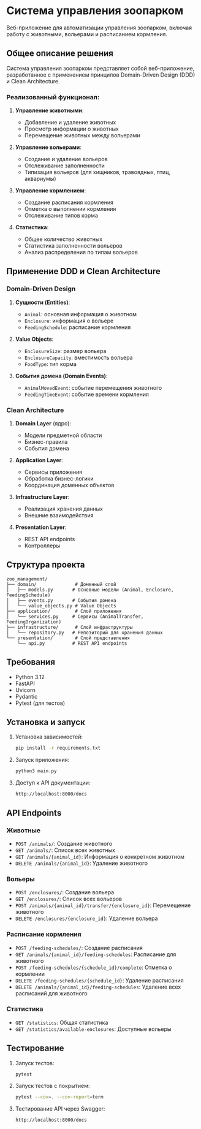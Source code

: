 # Система управления зоопарком

Веб-приложение для автоматизации управления зоопарком, включая работу с животными, вольерами и расписанием кормления.

## Общее описание решения

Система управления зоопарком представляет собой веб-приложение, разработанное с применением принципов Domain-Driven Design (DDD) и Clean Architecture.

### Реализованный функционал:

1. **Управление животными**:
   - Добавление и удаление животных
   - Просмотр информации о животных
   - Перемещение животных между вольерами

2. **Управление вольерами**:
   - Создание и удаление вольеров
   - Отслеживание заполненности
   - Типизация вольеров (для хищников, травоядных, птиц, аквариумы)

3. **Управление кормлением**:
   - Создание расписания кормления
   - Отметка о выполнении кормления
   - Отслеживание типов корма

4. **Статистика**:
   - Общее количество животных
   - Статистика заполненности вольеров
   - Анализ распределения по типам вольеров

## Применение DDD и Clean Architecture

### Domain-Driven Design

1. **Сущности (Entities)**:
   - `Animal`: основная информация о животном
   - `Enclosure`: информация о вольере
   - `FeedingSchedule`: расписание кормления

2. **Value Objects**:
   - `EnclosureSize`: размер вольера
   - `EnclosureCapacity`: вместимость вольера
   - `FoodType`: тип корма

3. **События домена (Domain Events)**:
   - `AnimalMovedEvent`: событие перемещения животного
   - `FeedingTimeEvent`: событие времени кормления

### Clean Architecture

1. **Domain Layer** (ядро):
   - Модели предметной области
   - Бизнес-правила
   - События домена

2. **Application Layer**:
   - Сервисы приложения
   - Обработка бизнес-логики
   - Координация доменных объектов

3. **Infrastructure Layer**:
   - Реализация хранения данных
   - Внешние взаимодействия

4. **Presentation Layer**:
   - REST API endpoints
   - Контроллеры

## Структура проекта

```
zoo_management/
├── domain/              # Доменный слой
│   ├── models.py       # Основные модели (Animal, Enclosure, FeedingSchedule)
│   ├── events.py       # События домена
│   └── value_objects.py # Value Objects
├── application/         # Слой приложения
│   └── services.py     # Сервисы (AnimalTransfer, FeedingOrganization)
├── infrastructure/      # Слой инфраструктуры
│   └── repository.py   # Репозиторий для хранения данных
└── presentation/        # Слой представления
    └── api.py          # REST API endpoints

```

## Требования

- Python 3.12
- FastAPI
- Uvicorn
- Pydantic
- Pytest (для тестов)

## Установка и запуск

1. Установка зависимостей:
   ```bash
   pip install -r requirements.txt
   ```

2. Запуск приложения:
   ```bash
   python3 main.py
   ```

3. Доступ к API документации:
   ```
   http://localhost:8000/docs
   ```

## API Endpoints

### Животные
- `POST /animals/`: Создание животного
- `GET /animals/`: Список всех животных
- `GET /animals/{animal_id}`: Информация о конкретном животном
- `DELETE /animals/{animal_id}`: Удаление животного

### Вольеры
- `POST /enclosures/`: Создание вольера
- `GET /enclosures/`: Список всех вольеров
- `POST /animals/{animal_id}/transfer/{enclosure_id}`: Перемещение животного
- `DELETE /enclosures/{enclosure_id}`: Удаление вольера

### Расписание кормления
- `POST /feeding-schedules/`: Создание расписания
- `GET /animals/{animal_id}/feeding-schedules`: Расписание для животного
- `POST /feeding-schedules/{schedule_id}/complete`: Отметка о кормлении
- `DELETE /feeding-schedules/{schedule_id}`: Удаление расписания
- `DELETE /animals/{animal_id}/feeding-schedules`: Удаление всех расписаний для животного

### Статистика
- `GET /statistics`: Общая статистика
- `GET /statistics/available-enclosures`: Доступные вольеры

## Тестирование

1. Запуск тестов:
   ```bash
   pytest
   ```

2. Запуск тестов с покрытием:
   ```bash
   pytest --cov=. --cov-report=term
   ```

3. Тестирование API через Swagger:
   ```
   http://localhost:8000/docs
   ```
